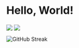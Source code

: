 # Hello, World!


<picture>
  <source
    srcset="https://github-readme-stats.vercel.app/api?username=CEbbinghaus&count_private=true&&show_icons=true&rank_icon=github&theme=dark"
    media="(prefers-color-scheme: dark)"
  />
  <source
    srcset="https://github-readme-stats.vercel.app/api?username=CEbbinghaus&count_private=true&&show_icons=true&rank_icon=github"
    media="(prefers-color-scheme: light), (prefers-color-scheme: no-preference)"
  />
  <img align="center" src="https://github-readme-stats.vercel.app/api?username=CEbbinghaus&count_private=true&&show_icons=true&rank_icon=github" />
</picture>

<picture>
  <source
    srcset="https://github-readme-stats.vercel.app/api/top-langs?username=cebbinghaus&hide=javascript,c,html,css&exclude_repo=srb2kart&aieBootstrap&size_weight=0&count_weight=1&langs_count=10&layout=compact&theme=dark"
    media="(prefers-color-scheme: dark)"
  />
  <source
    srcset="https://github-readme-stats.vercel.app/api/top-langs?username=cebbinghaus&hide=javascript,c,html,css&exclude_repo=srb2kart&aieBootstrap&size_weight=0&count_weight=1&langs_count=10&layout=compact"
    media="(prefers-color-scheme: light), (prefers-color-scheme: no-preference)"
  />
  <img align="center" src="https://github-readme-stats.vercel.app/api/top-langs?username=cebbinghaus&hide=javascript,c,html,css&exclude_repo=srb2kart&aieBootstrap&size_weight=0&count_weight=1&langs_count=10&layout=compact" />
</picture>

![GitHub Streak](https://streak-stats.demolab.com?user=CEbbinghaus&theme=transparent&hide_border=true)
